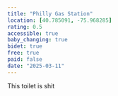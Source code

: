 ```yaml
---
title: "Philly Gas Station"
location: [40.785091, -75.968285]
rating: 0.5
accessible: true
baby_changing: true
bidet: true
free: true
paid: false
date: "2025-03-11"
---
```

This toilet is shit